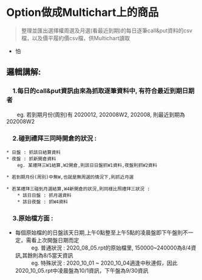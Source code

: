# Option做成Multichart上的商品
>整理並匯出選擇權周選及月選(看最近到期)的每日逐筆call&amp;put資料的csv檔，以及價平履約價csv檔，供Multichart讀取  

* 怕
  
## 邏輯講解:

### 　1.每日的call&put資訊由來為抓取逐筆資料中, 有符合最近到期日期者  
　　eg. 若到期月份(周別)有 2020012, 202008W2, 202008, 則最近到期為202008W2  


### 　2.碰到禮拜三同時開倉的狀況 :   
    * 日盤 : 抓該日結算資料  
    * 夜盤 : 抓新開倉資料  
        eg. 某禮拜三W1結算,W2開倉,則該日日盤抓W1資料,夜盤則抓W2資料  
  
    * 若到期月份(周別)中無W,也就是無周選的情況下,則抓近月選  
  
    * 若某禮拜三碰到月選結算,W4新開倉的狀況,則同樣比照禮拜三狀況 :  
        * 該日日盤 : 抓月選資料  
        * 該日夜盤 : 抓W4資料  


### 　3.原始檔方面 :  
  * 每個原始檔的的日盤該天日期,上午0點整至上午5點的凌晨盤即下午盤則不一定，需看上次開盤日期而定  
　　　eg. 普通狀況 : 2020_08_05.rpt的原始檔里, 150000~240000為8/4資訊,其餘則為8/5當天資訊  
　　　eg. 特殊狀況 : 2020_10_01 ~ 2020_10_04適逢中秋連假，因此2020_10_05.rpt中凌晨盤為10/1資訊，下午盤為9/30資訊  

